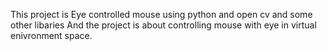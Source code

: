 This project is Eye controlled mouse
using python and open cv
and some other libaries
And the project is about controlling mouse with eye in virtual enivronment space.
